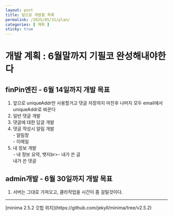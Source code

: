 ```yaml
---
layout: post
title: 앞으로 개발할 목록
permalink: /2025/05/31/plan/
categories: [ 계획 ]
sticky: true
---
```

# 개발 계획 : 6월말까지 기필코 완성해내야한다
## finPin엔진 - 6월 14일까지 개발 목표
1. 앞으로 uniqueAddr만 사용할거고 댓글 저장까지 마친후 나머지 모두 email에서 uniqueAddr로 바꾼다
1. 일반 댓글 개발
1. 댓글에 대한 답글 개발
1. 댓글 작성시 알림 개발<br>- 알림창<br>- 이메일
1. 내 정보 개발<br>- 내 정보 요약, 뱃지br>- 내가 쓴 글<br>내가 쓴 댓글

## admin개발 - 6월 30일까지 개발 목표
1. 서버는 그대로 가져오고, 클라작업을 시간이 좀 걸릴것이다.

<hr>
[minima 2.5.2 깃헙 위치](https://github.com/jekyll/minima/tree/v2.5.2)